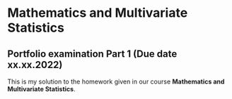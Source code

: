 # Mathematics and Multivariate Statistics
## Portfolio examination Part 1 (Due date xx.xx.2022)

This is my solution to the homework given in our course **Mathematics and Multivariate Statistics**.
